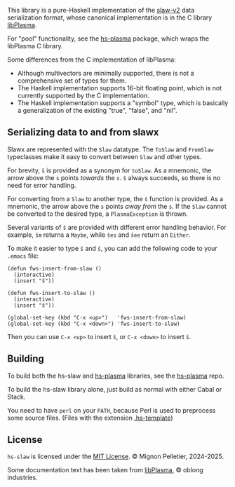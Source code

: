 This library is a pure-Haskell implementation of the [slaw-v2](https://purl.org/funwithsoftware/slaw-v2) data serialization format, whose canonical implementation is in the C library [libPlasma](https://purl.org/funwithsoftware/libPlasma).

For "pool" functionality, see the [hs-plasma](https://github.com/mignon-p/hs-plasma) package, which wraps the libPlasma C library.

Some differences from the C implementation of libPlasma:

* Although multivectors are minimally supported, there is not a comprehensive set of types for them.
* The Haskell implementation supports 16-bit floating point, which is not currently supported by the C implementation.
* The Haskell implementation supports a "symbol" type, which is basically a generalization of the existing "true", "false", and "nil".

## Serializing data to and from slawx

Slawx are represented with the `Slaw` datatype.  The `ToSlaw` and `FromSlaw` typeclasses make it easy to convert between `Slaw` and other types.

For brevity, `š` is provided as a synonym for `toSlaw`.  As a mnemonic, the arrow above the `s` points *towards* the `s`.  `š` always succeeds, so there is no need for error handling.

For converting from a `Slaw` to another type, the `ŝ` function is provided.  As a mnemonic, the arrow above the `s` points *away from* the `s`.  If the `Slaw` cannot be converted to the desired type, a `PlasmaException` is thrown.

Several variants of `ŝ` are provided with different error handling behavior.  For example, `ŝm` returns a `Maybe`, while `ŝes` and `ŝee` return an `Either`.

To make it easier to type `š` and `ŝ`, you can add the following code to your `.emacs` file:

```elisp
(defun fws-insert-from-slaw ()
  (interactive)
  (insert "ŝ"))

(defun fws-insert-to-slaw ()
  (interactive)
  (insert "š"))

(global-set-key (kbd "C-x <up>")   'fws-insert-from-slaw)
(global-set-key (kbd "C-x <down>") 'fws-insert-to-slaw)
```

Then you can use `C-x <up>` to insert `ŝ`, or `C-x <down>` to insert `š`.

## Building

To build both the hs-slaw and [hs-plasma](https://github.com/mignon-p/hs-plasma) libraries, see the [hs-plasma](https://github.com/mignon-p/hs-plasma) repo.

To build the hs-slaw library alone, just build as normal with either Cabal or Stack.

You need to have `perl` on your `PATH`, because Perl is used to preprocess some source files.  (Files with the extension [.hs-template](doc/template.txt))

## License

`hs-slaw` is licensed under the [MIT License](LICENSE).  © Mignon Pelletier, 2024-2025.

Some documentation text has been taken from [libPlasma](https://purl.org/funwithsoftware/libPlasma), © oblong industries.
